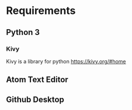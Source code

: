 # Requirements


## Python 3

### Kivy
Kivy is a library for python
https://kivy.org/#home


## Atom Text Editor

## Github Desktop

